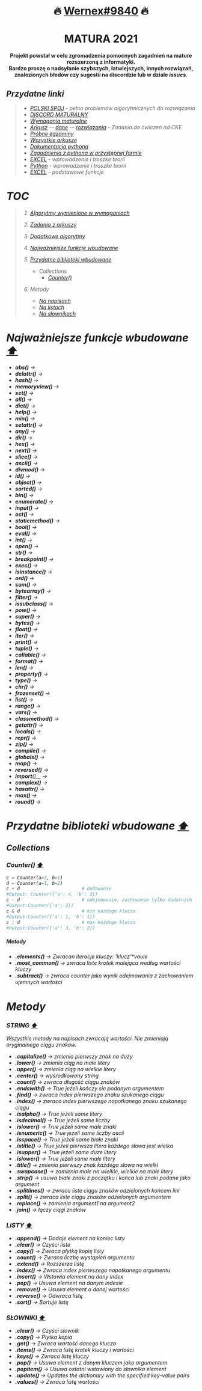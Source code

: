 <h1 align="center"> 🔥 <a href="https://discord.com/users/596478466849767475/">Wernex#9840</a> 🔥 </h1>

<h1 align="center"> MATURA 2021 </h1>

<p align="center"><b>Projekt powstał w celu zgromadzenia pomocnych zagadnień na mature rozszerzoną z informatyki. <br>
Bardzo proszę o nadsyłanie szybszych, łatwiejszych, innych rozwiązań, znalezionych błedów czy sugestii na discordzie lub w dziale <i>issues<i>.</b></p>

## Przydatne linki

  > * <a href="https://pl.spoj.com/">POLSKI SPOJ</a> - pełno problemów algorytmicznych do rozwiązania
  > * <a href="https://discord.gg/3hyj3kXQkt">DISCORD MATURALNY</a>
  > * <a href="http://cke.gov.pl/images/_EGZAMIN_MATURALNY_OD_2015/Informatory/2015/aneks/Aneks_2021_informatyka_EM_niewidomi.pdf">Wymagania maturalne</a>
  > * <a href="https://cke.gov.pl/images/_EGZAMIN_MATURALNY_OD_2015/Materialy/Zbiory_zadan/Matura_Zbi%C3%B3r_zada%C5%84_Informatyka.pdf">Arkusz</a> -- <a href="https://cke.gov.pl/images/_EGZAMIN_MATURALNY_OD_2015/Materialy/Zbiory_zadan/inf-pr-dane.zip">dane</a> -- <a href="https://cke.gov.pl/images/_EGZAMIN_MATURALNY_OD_2015/Materialy/Zbiory_zadan/inf-pr-rozwiazania.zip">rozwiązania</a> - Zadania do ćwiczeń od CKE
  > * <a href="https://cke.gov.pl/egzamin-maturalny/egzamin-w-nowej-formule/materialy-dodatkowe/probny-egzamin/informatyka-poziom-rozszerzony/">Próbne egzaminy</a>
  > * <a href="https://arkusze.pl/informatyka-matura-poziom-rozszerzony/">Wszystkie arkusze</a>
  > * <a href="https://docs.python.org/3/">Dokumentacja pythona</a>
  > * <a href="https://www.w3schools.com/python/default.asp">Zagadnienia z pythona w przystępnej formie</a>
  > * <a href="https://www.korepetycjezinformatyki.pl/arkusz-kalkulacyjny/">EXCEL</a> - wprowadzenie i troszke teorii
  > * <a href="https://www.korepetycjezinformatyki.pl/arkusz-kalkulacyjny/">Python</a> - wprowadzenie i troszke teorii
  > * <a href="https://calculatic.pl/poradnik/podstawowe-funkcje-excela/">EXCEL</a> - podstawowe funkcje
   
<a name="main"/>

# TOC
> 1. [Algorytmy wymienione w wymaganiach](https://github.com/wernexnrs123/MATURA-INFORMATYKA/blob/master/dzialy/algorytmy_wymagania.md)
> 2. [Zadania z arkuszy](https://github.com/wernexnrs123/MATURA-INFORMATYKA/blob/master/dzialy/zadania_arkusze.md)
> 3. [Dodatkowe algorytmy](https://github.com/wernexnrs123/MATURA-INFORMATYKA/blob/master/dzialy/dodatkowe_algorytmy.md)
> 4. [Najważniejsze funkcje wbudowane](#a1)
> 5. [Przydatne biblioteki wbudowane](#a2)
> 
>    * Collections
>      * [Counter()](#counter)
> 6. Metody
>    
>    * [Na napisach](#string)
>    * [Na listach](#list)
>    * [Na słownikach](#dict)

<a name="a1"/>

# Najważniejsze funkcje wbudowane [⬆️](#main)
   * __abs()__ -> 
   * __delattr()__ -> 
   * __hash()__ -> 
   * __memoryview()__ -> 
   * __set()__ -> 
   * __all()__ -> 
   * __dict()__ -> 
   * __help()__ -> 
   * __min()__ -> 
   * __setattr()__ -> 
   * __any()__ -> 
   * __dir()__ -> 
   * __hex()__ -> 
   * __next()__ -> 
   * __slice()__ -> 
   * __ascii()__ -> 
   * __divmod()__ -> 
   * __id()__ -> 
   * __object()__ -> 
   * __sorted()__ -> 
   * __bin()__ -> 
   * __enumerate()__ -> 
   * __input()__ -> 
   * __oct()__ -> 
   * __staticmethod()__ -> 
   * __bool()__ -> 
   * __eval()__ -> 
   * __int()__ -> 
   * __open()__ -> 
   * __str()__ -> 
   * __breakpoint()__ -> 
   * __exec()__ -> 
   * __isinstance()__ -> 
   * __ord()__ -> 
   * __sum()__ -> 
   * __bytearray()__ -> 
   * __filter()__ -> 
   * __issubclass()__ -> 
   * __pow()__ -> 
   * __super()__ -> 
   * __bytes()__ -> 
   * __float()__ -> 
   * __iter()__ -> 
   * __print()__ -> 
   * __tuple()__ -> 
   * __callable()__ -> 
   * __format()__ -> 
   * __len()__ -> 
   * __property()__ -> 
   * __type()__ -> 
   * __chr()__ -> 
   * __frozenset()__ -> 
   * __list()__ -> 
   * __range()__ -> 
   * __vars()__ -> 
   * __classmethod()__ -> 
   * __getattr()__ -> 
   * __locals()__ -> 
   * __repr()__ -> 
   * __zip()__ -> 
   * __compile()__ -> 
   * __globals()__ -> 
   * __map()__ -> 
   * __reversed()__ -> 
   * __import__()__ -> 
   * __complex()__ ->
   * __hasattr()__ -> 
   * __max()__ -> 
   * __round()__ -> 

<a name="a2"/>

# Przydatne biblioteki wbudowane [⬆️](#main)

## Collections

<a name="counter"/>

### Counter() [⬆️](#main)
```python
c = Counter(a=3, b=1)
d = Counter(a=1, b=2)
c + d                       # dodawanie 
#Output: Counter({'a': 4, 'b': 3})
c - d                       # odejmowanie, zachowanie tylko dodatnich liczb
#Output:Counter({'a': 2})
c & d                       # min każdego klucza 
#Output:Counter({'a': 1, 'b': 1})
c | d                       # max każdego klucza
#Output:Counter({'a': 3, 'b': 2})
```
<h5> Metody </h5>

   * __.elements()__ -> Zwracan iteracje kluczy: 'klucz'*vaule
   * __.most_common()__ -> zwraca liste krotek malejąca według wartości kluczy
   * __.subtract()__ -> zwraca counter jako wynik odejmowania z zachowaniem ujemnych wartości
 
# Metody 

<a name="string"/>

### STRING [⬆️](#main)  
<p>Wszystkie metody na napisach zwracają wartości. Nie zmieniają oryginalnego ciągu znaków.</p>

  * __.capitalize()__ -> zmienia pierwszy znak na duży
  * __.lower()__ -> zmienia ciąg na małe litery
  * __.upper()__ -> zmienia ciąg na wielkie litery
  * __.center()__ -> wyśrodkowany string
  * __.count()__ -> zwraca długość ciągu znaków
  * __.endswith()__ -> True jeżeli kończy sie podanym argumentem
  * __.find()__ -> zwraca index pierwszego znaku szukanego ciągu
  * __.index()__ -> zwraca index pierwszego napotkanego znaku szukanego ciągu
  * __.isalpha()__ -> True jeżeli same litery
  * __.isdecimal()__ -> True jeżeli same liczby
  * __.islower()__ -> True jeżeli same małe znaki
  * __.isnumeric()__ -> True jeżeli same liczby ascii
  * __.isspace()__ -> True jeżeli same białe znaki
  * __.istitle()__ -> True jeżeli pierwsza litera każdego słowa jest wielka
  * __.isupper()__ -> True jeżeli same duze litery
  * __.islower()__ -> True jeżeli same małe litery
  * __.title()__ -> zmienia pierwszy znak każdego słowa na wielki
  * __.swapcase()__ -> zamienia małe na wielkie, wielkie na małe litery
  * __.strip()__ -> usuwa białe znaki z początku i końca lub znaki podane jako argument
  * __.splitlines()__ -> zwraca liste ciągu znaków odzielonych końcem lini
  * __.split()__ -> zwraca liste ciągu znaków odzielonych argumentem
  * __.replace()__ -> zamienia argument1 na argument2
  * __.join()__ -> łączy ciągi znaków 
  
<a name="list"/>
 
### LISTY [⬆️](#main)
  * __.append()__ -> Dodaje element na koniec listy
  * __.clear()__ -> Czyści liste
  * __.copy()__ -> Zwraca płytką kopię listy
  * __.count()__ -> Zwraca liczbę wystąpień argumentu
  * __.extend()__ -> Rozszerza listę
  * __.index()__ -> Zwraca index pierwszego napotkanego argumentu
  * __.insert()__ -> Wstawia element na dany index
  * __.pop()__ -> Usuwa element na danym indexie
  * __.remove()__ -> Usuwa element o danej wartości
  * __.reverse()__ -> Odwraca listę
  * __.sort()__ -> Sortuje listę

<a name="dict"/>

### SŁOWNIKI [⬆️](#main)
  * __.clear()__ -> Czyści słownik
  * __.copy()__ -> Plytka kopia
  * __.get()__ -> Zwraca wartość danego klucza
  * __.items()__ -> Zwraca listę krotek kluczy i wartości
  * __.keys()__ -> Zwraca listę kluczy
  * __.pop()__ -> Usuwa element z danym kluczem jako argumentem
  * __.popitem()__ -> Usuwa ostatni wstawiony do słownika element
  * __.update()__ -> Updates the dictionary with the specified key-value pairs
  * __.values()__ -> Zwraca listę wartości
